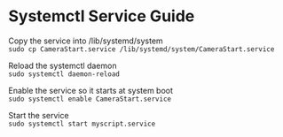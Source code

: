 # Systemctl Service Guide

Copy the service into /lib/systemd/system </br>
`sudo cp CameraStart.service /lib/systemd/system/CameraStart.service` </br>

Reload the systemctl daemon  </br>
`sudo systemctl daemon-reload` </br>

Enable the service so it starts at system boot  </br>
`sudo systemctl enable CameraStart.service` </br>

Start the service  </br>
`sudo systemctl start myscript.service`
